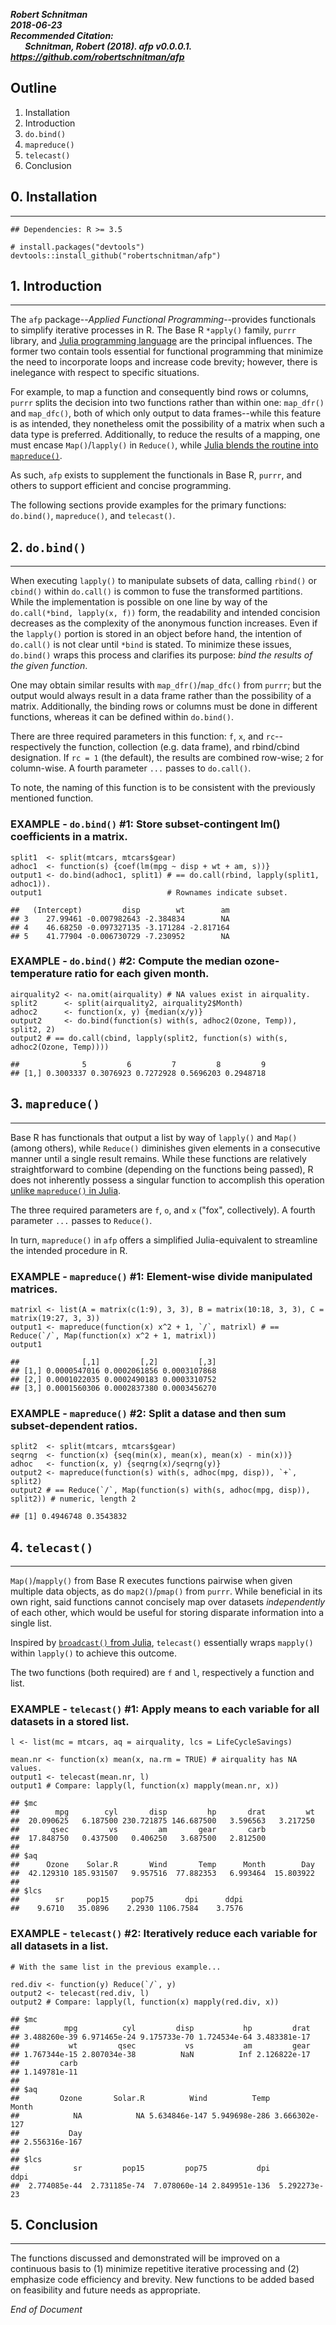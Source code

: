 ***Robert Schnitman***  
***2018-06-23***  
***Recommended Citation:  
&nbsp;&nbsp;&nbsp;&nbsp;&nbsp;&nbsp; Schnitman, Robert (2018). afp v0.0.0.1. <https://github.com/robertschnitman/afp>***

Outline
-------

1.  Installation
2.  Introduction
3.  `do.bind()`
4.  `mapreduce()`
5.  `telecast()`
6.  Conclusion

## 0. Installation
---------------

    ## Dependencies: R >= 3.5

    # install.packages("devtools")
    devtools::install_github("robertschnitman/afp")

## 1. Introduction
---------------

The `afp` package--*Applied Functional Programming*--provides
functionals to simplify iterative processes in R. The Base R `*apply()`
family, `purrr` library, and [Julia programming
language](https://julialang.org/) are the principal influences. The
former two contain tools essential for functional programming that
minimize the need to incorporate loops and increase code brevity;
however, there is inelegance with respect to specific situations.

For example, to map a function and consequently bind rows or columns,
`purrr` splits the decision into two functions rather than within one:
`map_dfr()` and `map_dfc()`, both of which only output to data
frames--while this feature is as intended, they nonetheless omit the
possibility of a matrix when such a data type is preferred.
Additionally, to reduce the results of a mapping, one must encase
`Map()`/`lapply()` in `Reduce()`, while [Julia blends the routine into
`mapreduce()`](https://docs.julialang.org/en/v0.6.1/stdlib/collections/#Base.mapreduce-NTuple%7B4,Any%7D).

As such, `afp` exists to supplement the functionals in Base R,
`purrr`, and others to support efficient and concise programming.

The following sections provide examples for the primary functions:
`do.bind()`, `mapreduce()`, and `telecast()`.

## 2. `do.bind()`
--------------

When executing `lapply()` to manipulate subsets of data, calling
`rbind()` or `cbind()` within `do.call()` is common to fuse the
transformed partitions. While the implementation is possible on one line
by way of the `do.call(*bind, lapply(x, f))` form, the readability and
intended concision decreases as the complexity of the anonymous function
increases. Even if the `lapply()` portion is stored in an object before
hand, the intention of `do.call()` is not clear until `*bind` is stated.
To minimize these issues, `do.bind()` wraps this process and clarifies
its purpose: *bind the results of the given function*.

One may obtain similar results with `map_dfr()`/`map_dfc()` from
`purrr`; but the output would always result in a data frame rather than
the possibility of a matrix. Additionally, the binding rows or columns
must be done in different functions, whereas it can be defined within
`do.bind()`.

There are three required parameters in this function: `f`, `x`, and
`rc`--respectively the function, collection (e.g. data frame), and
rbind/cbind designation. If `rc = 1` (the default), the results are
combined row-wise; `2` for column-wise. A fourth parameter `...` passes
to `do.call()`.

To note, the naming of this function is to be consistent with the
previously mentioned function.

### EXAMPLE - `do.bind()` \#1: Store subset-contingent lm() coefficients in a matrix.

    split1  <- split(mtcars, mtcars$gear)
    adhoc1  <- function(s) {coef(lm(mpg ~ disp + wt + am, s))}
    output1 <- do.bind(adhoc1, split1) # == do.call(rbind, lapply(split1, adhoc1)).
    output1                            # Rownames indicate subset.

    ##   (Intercept)         disp        wt        am
    ## 3    27.99461 -0.007982643 -2.384834        NA
    ## 4    46.68250 -0.097327135 -3.171284 -2.817164
    ## 5    41.77904 -0.006730729 -7.230952        NA

### EXAMPLE - `do.bind()` \#2: Compute the median ozone-temperature ratio for each given month.

    airquality2 <- na.omit(airquality) # NA values exist in airquality.
    split2      <- split(airquality2, airquality2$Month)
    adhoc2      <- function(x, y) {median(x/y)}
    output2     <- do.bind(function(s) with(s, adhoc2(Ozone, Temp)), split2, 2) 
    output2 # == do.call(cbind, lapply(split2, function(s) with(s, adhoc2(Ozone, Temp))))

    ##              5         6         7         8         9
    ## [1,] 0.3003337 0.3076923 0.7272928 0.5696203 0.2948718

## 3. `mapreduce()`
----------------

Base R has functionals that output a list by way of `lapply()` and
`Map()` (among others), while `Reduce()` diminishes given elements in a
consecutive manner until a single result remains. While these functions
are relatively straightforward to combine (depending on the functions
being passed), R does not inherently possess a singular function to
accomplish this operation [unlike `mapreduce()` in
Julia](https://docs.julialang.org/en/v0.6.1/stdlib/collections/#Base.mapreduce-NTuple%7B4,Any%7D).

The three required parameters are `f`, `o`, and `x` ("fox",
collectively). A fourth parameter `...` passes to `Reduce()`.

In turn, `mapreduce()` in `afp` offers a simplified Julia-equivalent to
streamline the intended procedure in R.

### EXAMPLE - `mapreduce()` \#1: Element-wise divide manipulated matrices.

    matrixl <- list(A = matrix(c(1:9), 3, 3), B = matrix(10:18, 3, 3), C = matrix(19:27, 3, 3))
    output1 <- mapreduce(function(x) x^2 + 1, `/`, matrixl) # == Reduce(`/`, Map(function(x) x^2 + 1, matrixl))
    output1

    ##              [,1]         [,2]         [,3]
    ## [1,] 0.0000547016 0.0002061856 0.0003107868
    ## [2,] 0.0001022035 0.0002490183 0.0003310752
    ## [3,] 0.0001560306 0.0002837380 0.0003456270

### EXAMPLE - `mapreduce()` \#2: Split a datase and then sum subset-dependent ratios.

    split2  <- split(mtcars, mtcars$gear)
    seqrng  <- function(x) {seq(min(x), mean(x), mean(x) - min(x))}
    adhoc   <- function(x, y) {seqrng(x)/seqrng(y)}
    output2 <- mapreduce(function(s) with(s, adhoc(mpg, disp)), `+`, split2)
    output2 # == Reduce(`/`, Map(function(s) with(s, adhoc(mpg, disp)), split2)) # numeric, length 2

    ## [1] 0.4946748 0.3543832

## 4. `telecast()`
---------------

`Map()`/`mapply()` from Base R executes functions pairwise when given
multiple data objects, as do `map2()`/`pmap()` from `purrr`. While
beneficial in its own right, said functions cannot concisely map over
datasets *independently* of each other, which would be useful for
storing disparate information into a single list.

Inspired by [`broadcast()` from
Julia](https://docs.julialang.org/en/v0.6.1/manual/arrays/#Broadcasting-1),
`telecast()` essentially wraps `mapply()` within `lapply()` to achieve
this outcome.

The two functions (both required) are `f` and `l`, respectively a
function and list.

### EXAMPLE - `telecast()` \#1: Apply means to each variable for all datasets in a stored list.

    l <- list(mc = mtcars, aq = airquality, lcs = LifeCycleSavings)

    mean.nr <- function(x) mean(x, na.rm = TRUE) # airquality has NA values.
    output1 <- telecast(mean.nr, l) 
    output1 # Compare: lapply(l, function(x) mapply(mean.nr, x))

    ## $mc
    ##        mpg        cyl       disp         hp       drat         wt 
    ##  20.090625   6.187500 230.721875 146.687500   3.596563   3.217250 
    ##       qsec         vs         am       gear       carb 
    ##  17.848750   0.437500   0.406250   3.687500   2.812500 
    ## 
    ## $aq
    ##      Ozone    Solar.R       Wind       Temp      Month        Day 
    ##  42.129310 185.931507   9.957516  77.882353   6.993464  15.803922 
    ## 
    ## $lcs
    ##        sr     pop15     pop75       dpi      ddpi 
    ##    9.6710   35.0896    2.2930 1106.7584    3.7576

### EXAMPLE - `telecast()` \#2: Iteratively reduce each variable for all datasets in a list.

    # With the same list in the previous example...

    red.div <- function(y) Reduce(`/`, y)
    output2 <- telecast(red.div, l) 
    output2 # Compare: lapply(l, function(x) mapply(red.div, x))

    ## $mc
    ##          mpg          cyl         disp           hp         drat 
    ## 3.488260e-39 6.971465e-24 9.175733e-70 1.724534e-64 3.483381e-17 
    ##           wt         qsec           vs           am         gear 
    ## 1.767344e-15 2.807034e-38          NaN          Inf 2.126822e-17 
    ##         carb 
    ## 1.149781e-11 
    ## 
    ## $aq
    ##         Ozone       Solar.R          Wind          Temp         Month 
    ##            NA            NA 5.634846e-147 5.949698e-286 3.666302e-127 
    ##           Day 
    ## 2.556316e-167 
    ## 
    ## $lcs
    ##            sr         pop15         pop75           dpi          ddpi 
    ##  2.774085e-44  2.731185e-74  7.078060e-14 2.849951e-136  5.292273e-23

## 5. Conclusion
-------------

The functions discussed and demonstrated will be improved on a
continuous basis to (1) minimize repetitive iterative processing and (2)
emphasize code efficiency and brevity. New functions to be added based
on feasibility and future needs as appropriate.

*End of Document*
